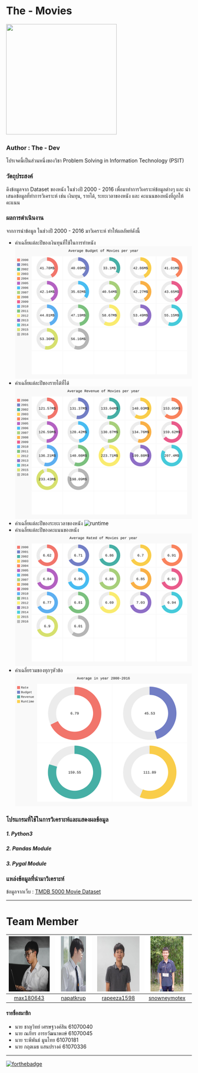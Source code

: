 # The - Movies
<img src="http://tkdworldclass.com/wp-content/uploads/2018/02/movie-night.jpg" width="300px" height="300px">

### Author : The - Dev
โปรเจคนี้เป็นส่วนหนึ่งของวิชา Problem Solving in Information Technology (PSIT)

### วัตถุประสงค์
ดึงข้อมูลจาก Dataset ของหนัง ในช่วงปี 2000 - 2016 เพื่อมาทำการวิเคราะห์ข้อมูลต่างๆ และ นำเสนอข้อมูลที่ทำการวิเคราะห์ เช่น เงินทุน, รายได้, ระยะเวลาของหนัง และ คะแนนของหนังที่ถูกให้คะแนน

### ผลการดำเนินงาน
จากการนำข้อมูล ในช่วงปี 2000 - 2016 มาวิเคราะห์ ทำให้ผลลัพท์ดังนี้
   * ค่าเฉลี่ยแต่ละปีของเงินทุนที่ใช้ในการทำหนัง
   ![budget](https://github.com/max180643/The-Movies/blob/master/Graph_Export/Average_Budget_of_Movies.svg)
   * ค่าเฉลี่ยแต่ละปีของรายได้ที่ได้
   ![revenue](https://github.com/max180643/The-Movies/blob/master/Graph_Export/Average_Revenue_of_Movies.svg)
   * ค่าเฉลี่ยแต่ละปีของระยะเวลาของหนัง
   ![runtime]()
   * ค่าเฉลี่ยแต่ละปีของคะแนนของหนัง
   ![rate](https://github.com/max180643/The-Movies/blob/master/Graph_Export/Average_Rated_of_Movies.svg)
   * ค่าเฉลี่ยรวมของทุกๆหัวข้อ
   ![average](https://github.com/max180643/The-Movies/blob/master/Graph_Export/All_Average_of_Movies.svg)

### โปรแกรมที่ใช้ในการวิเคราะห์และแสดงผลข้อมูล
##### 1. Python3
##### 2. Pandas Module
##### 3. Pygal Module
### แหล่งข้อมูลที่นำมาวิเคราะห์
ข้อมูลจากเว็บ : [TMDB 5000 Movie Dataset](https://www.kaggle.com/tmdb/tmdb-movie-metadata)
_____
# Team Member
|<img src="README/max180643.jpeg" width="150px" height="150px">|<img src="README/napatkrub.jpeg" width="150px" height="150px">|<img src="README/rapeeza1598.jpeg" width="150px" height="150px">|<img src="README/snowneymotex.jpeg" width="150px" height="150px">|
|:-----:|:-----:|:-----:|:-----:|
|[max180643](https://github.com/max180643)|[napatkrup](https://github.com/NAPATKRUP)|[rapeeza1598](https://github.com/rapeeza1598)|[snowneymotex](https://github.com/snowneymotex)|
#### รายชื่อสมาชิก
- นาย ชาญวิทย์ เศรษฐวงศ์สิน 61070040
- นาย ณภัทร อารยวัฒนาพงษ์ 61070045
- นาย ระพีพันธ์ มูนไทย 61070181
- นาย กฤตเมธ แสนปรางค์ 61070336
_____

[![forthebadge](https://forthebadge.com/images/badges/made-with-python.svg)](https://www.python.org/)
